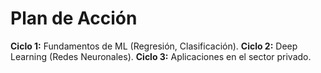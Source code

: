 # Plan de Acción

**Ciclo 1:** Fundamentos de ML (Regresión, Clasificación).
**Ciclo 2:** Deep Learning (Redes Neuronales).
**Ciclo 3:** Aplicaciones en el sector privado.
